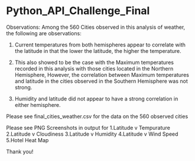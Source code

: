 # Python_API_Challenge_Final

Observations: Among the 560 Cities observed in this analysis of weather, the following are observations: 

1. Current temperatures from both hemispheres appear to correlate with the latitude in that the lower the latitude, the higher the temperature. 

2. This also showed to be the case with the Maximum temperatures recorded in this analysis with those cities located in the Northern Hemisphere, However, the correlation between Maximum temperatures and latitude in the cities observed in the Southern Hemisphere was not strong. 

3. Humidity and latitude did not appear to have a strong correlation in either hemisphere. 

Please see final_cities_weather.csv for the data on the 560 observed cities

Please see PNG Screenshots in output for
        1.Latitude v Tempurature
        2.Latitude v Cloudiness
        3.Latitude v Humidity
        4.Latitude v Wind Speed
        5.Hotel Heat Map
        
Thank you!
